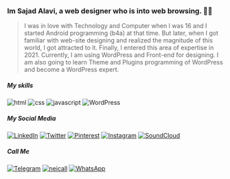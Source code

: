 ### Im Sajad Alavi, a web designer who is into web browsing. 🤞🤞
> I was in love with Technology and Computer when I was 16 and I started Android programming (b4a) at that time. But later, when I got familiar with web-site designing and realized the magnitude of this world, I got attracted to it. Finally, I entered this area of expertise in 2021. Currently, I am using WordPress and Front-end for designing. I am also going to learn Theme and Plugins programming of WordPress and become a WordPress expert.

<!-- #### My Experience -->
##### My skills  
![html](https://img.shields.io/badge/HTML-ec4b17?style=for-the-badge&logo=html5&logoColor=white)
![css](https://img.shields.io/badge/CSS-0074b3?&style=for-the-badge&logo=css3&logoColor=white)
![javascript](https://img.shields.io/badge/JavaScript-F7DF1E?style=for-the-badge&logo=javascript&logoColor=black)
![WordPress](https://img.shields.io/badge/WordPress-%23117AC9.svg?style=for-the-badge&logo=WordPress&logoColor=white)

##### My Social Media  
[![LinkedIn](https://img.shields.io/badge/LinkedIn-0077B5?style=for-the-badge&logo=linkedin&logoColor=white)](https://www.linkedin.com/in/sajjad-alavi-neticall)
[![Twitter](https://img.shields.io/badge/Twitter-1DA1F2?style=for-the-badge&logo=twitter&logoColor=white)](https://twitter.com/neticall)
[![Pinterest](https://img.shields.io/badge/Pinterest-%23E60023.svg?&style=for-the-badge&logo=Pinterest&logoColor=white)](https://www.pinterest.com/neticalls)
[![Instagram](https://img.shields.io/badge/Instagram-e818b5?style=for-the-badge&logo=instagram&logoColor=white)](https://www.instagram.com/neticall)
[![SoundCloud](https://img.shields.io/badge/SoundCloud-FF3300?style=for-the-badge&logo=soundcloud&logoColor=white)](https://soundcloud.com/neticall)

##### Call Me
[![Telegram](https://img.shields.io/badge/Telegram-2CA5E0?style=for-the-badge&logo=telegram&logoColor=white)](https://t.me/neticall)
[![neicall](https://img.shields.io/badge/website-0050e0?style=for-the-badge&logo=About.me&logoColor=white)](https://neticall.com/)
[![WhatsApp](https://img.shields.io/badge/WhatsApp-25D366?style=for-the-badge&logo=whatsapp&logoColor=white)](https://wa.me/+989904602597)
